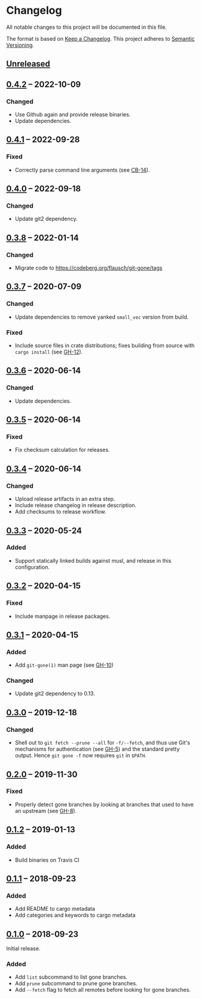 # Changelog
All notable changes to this project will be documented in this file.

The format is based on [Keep a Changelog](http://keepachangelog.com/en/1.0.0/).
This project adheres to [Semantic Versioning](http://semver.org/spec/v2.0.0.html).

## [Unreleased]

## [0.4.2] – 2022-10-09

### Changed

- Use Github again and provide release binaries.
- Update dependencies.

## [0.4.1] – 2022-09-28

### Fixed
- Correctly parse command line arguments (see [CB-14]).

[CB-14]: https://codeberg.org/flausch/git-gone/issues/14

## [0.4.0] – 2022-09-18

### Changed
- Update git2 dependency.

## [0.3.8] – 2022-01-14

### Changed
- Migrate code to <https://codeberg.org/flausch/git-gone/tags>

## [0.3.7] – 2020-07-09
### Changed
- Update dependencies to remove yanked `small_vec` version from build.

### Fixed
- Include source files in crate distributions; fixes building from source with
  `cargo install` (see [GH-12]).

[GH-12]: https://github.com/lunaryorn/git-gone/issues/12

## [0.3.6] – 2020-06-14
### Changed
- Update dependencies.

## [0.3.5] – 2020-06-14
### Fixed
- Fix checksum calculation for releases.

## [0.3.4] – 2020-06-14
### Changed
- Upload release artifacts in an extra step.
- Include release changelog in release description.
- Add checksums to release workflow.

## [0.3.3] – 2020-05-24
### Added
- Support statically linked builds against musl, and release in this
  configuration.

## [0.3.2] – 2020-04-15
### Fixed
- Include manpage in release packages.

## [0.3.1] – 2020-04-15
### Added
* Add `git-gone(1)` man page (see [GH-10])

### Changed
* Update git2 dependency to 0.13.

[GH-10]: https://github.com/lunaryorn/git-gone/pull/10

## [0.3.0] – 2019-12-18
### Changed
* Shell out to `git fetch --prune --all` for `-f/--fetch`, and thus use Git's
  mechanisms for authentication (see [GH-5]) and the standard pretty output.
  Hence `git gone -f` now requires `git` in `$PATH`.

[GH-5]: https://github.com/lunaryorn/git-gone/issues/5

## [0.2.0] – 2019-11-30
### Fixed
* Properly detect gone branches by looking at branches that used to have an
  upstream (see [GH-8]).

[GH-8]: https://github.com/lunaryorn/git-gone/pull/8

## [0.1.2] – 2019-01-13
### Added
* Build binaries on Travis CI

## [0.1.1] – 2018-09-23
### Added
* Add README to cargo metadata
* Add categories and keywords to cargo metadata

## [0.1.0] – 2018-09-23

Initial release.

### Added

* Add `list` subcommand to list gone branches.
* Add `prune` subcommand to prune gone branches.
* Add `--fetch` flag to fetch all remotes before looking for gone branches.

[Unreleased]: https://github.com/lunaryorn/git-gone/compare/v0.4.2...HEAD
[0.4.2]: https://github.com/lunaryorn/git-gone/compare/v0.4.1...v0.4.2
[0.4.1]: https://github.com/lunaryorn/git-gone/compare/v0.4.0...v0.4.1
[0.4.0]: https://github.com/lunaryorn/git-gone/compare/v0.3.8...v0.4.0
[0.3.8]: https://github.com/lunaryorn/git-gone/compare/v0.3.7...v0.3.8
[0.3.7]: https://github.com/lunaryorn/git-gone/compare/v0.3.6...v0.3.7
[0.3.6]: https://github.com/lunaryorn/git-gone/compare/v0.3.5...v0.3.6
[0.3.5]: https://github.com/lunaryorn/git-gone/compare/v0.3.4...v0.3.5
[0.3.4]: https://github.com/lunaryorn/git-gone/compare/v0.3.3...v0.3.4
[0.3.3]: https://github.com/lunaryorn/git-gone/compare/v0.3.2...v0.3.3
[0.3.2]: https://github.com/lunaryorn/git-gone/compare/v0.3.1...v0.3.2
[0.3.1]: https://github.com/lunaryorn/git-gone/compare/v0.3.0...v0.3.1
[0.3.0]: https://github.com/lunaryorn/git-gone/compare/v0.2.0...v0.3.0
[0.2.0]: https://github.com/lunaryorn/git-gone/compare/v0.1.2...v0.2.0
[0.1.2]: https://github.com/lunaryorn/git-gone/compare/v0.1.1...v0.1.2
[0.1.1]: https://github.com/lunaryorn/git-gone/compare/v0.1.0...v0.1.1
[0.1.0]: https://github.com/lunaryorn/git-gone/releases/tag/v0.1.0
